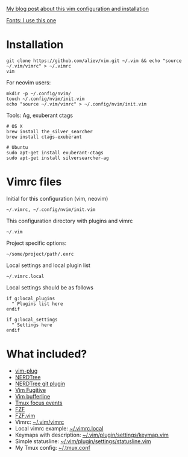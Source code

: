 [My blog post about this vim configuration and installation](http://bit.ly/1NzFrBK)

[Fonts: I use this one](https://github.com/ryanoasis/nerd-fonts/tree/master/patched-fonts/DroidSansMono/complete)

# Installation

```
git clone https://github.com/aliev/vim.git ~/.vim && echo "source ~/.vim/vimrc" > ~/.vimrc
vim
```

For neovim users:

```
mkdir -p ~/.config/nvim/
touch ~/.config/nvim/init.vim
echo "source ~/.vim/vimrc" > ~/.config/nvim/init.vim
```

Tools: Ag, exuberant ctags

```
# OS X
brew install the_silver_searcher
brew install ctags-exuberant

# Ubuntu
sudo apt-get install exuberant-ctags
sudo apt-get install silversearcher-ag
```

# Vimrc files

Initial for this configuration (vim, neovim)

```
~/.vimrc, ~/.config/nvim/init.vim
```

This configuration directory with plugins and vimrc

```
~/.vim
```

Project specific options:

```
~/some/project/path/.exrc
```

Local settings and local plugin list

```
~/.vimrc.local
```

Local settings should be as follows

```
if g:local_plugins
  " Plugins list here
endif

if g:local_settings
  " Settings here
endif
```

# What included?

* [vim-plug](https://github.com/junegunn/vim-plug)
* [NERDTree](https://github.com/scrooloose/nerdtree)
* [NERDTree git plugin](https://github.com/Xuyuanp/nerdtree-git-plugin)
* [Vim Fugitive](https://github.com/tpope/vim-fugitive)
* [Vim bufferline](https://github.com/bling/vim-bufferline)
* [Tmux focus events](https://github.com/tmux-plugins/vim-tmux-focus-events)
* [FZF](https://github.com/junegunn/fzf)
* [FZF.vim](https://github.com/junegunn/fzf.vim)
* Vimrc: [~/.vim/vimrc](https://github.com/aliev/vim/blob/master/plugin/settings/statusline.vim)
* Local vimrc example: [~/.vimrc.local](https://github.com/aliev/dotfiles/blob/master/.vimrc.local)
* Keymaps with description: [~/.vim/plugin/settings/keymap.vim](https://github.com/aliev/vim/blob/master/plugin/settings/keymap.vim)
* Simple statusline: [~/.vim/plugin/settings/statusline.vim](https://github.com/aliev/vim/blob/master/plugin/settings/statusline.vim)
* My Tmux config: [~/.tmux.conf](https://github.com/aliev/dotfiles/blob/master/.tmux.conf)
